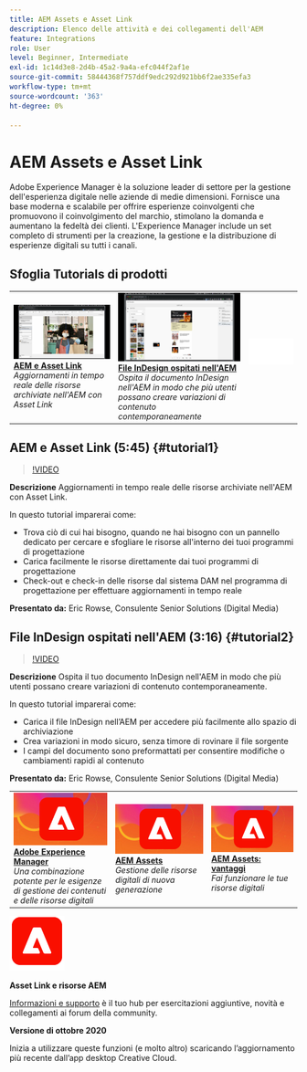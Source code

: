 ```yaml
---
title: AEM Assets e Asset Link
description: Elenco delle attività e dei collegamenti dell'AEM
feature: Integrations
role: User
level: Beginner, Intermediate
exl-id: 1c14d3e8-2d4b-45a2-9a4a-efc044f2af1e
source-git-commit: 58444368f757ddf9edc292d921bb6f2ae335efa3
workflow-type: tm+mt
source-wordcount: '363'
ht-degree: 0%

---
```


# AEM Assets e Asset Link

Adobe Experience Manager è la soluzione leader di settore per la gestione dell&#39;esperienza digitale nelle aziende di medie dimensioni. Fornisce una base moderna e scalabile per offrire esperienze coinvolgenti che promuovono il coinvolgimento del marchio, stimolano la domanda e aumentano la fedeltà dei clienti. L&#39;Experience Manager include un set completo di strumenti per la creazione, la gestione e la distribuzione di esperienze digitali su tutti i canali.

## Sfoglia Tutorials di prodotti

<table style="table-layout:fixed">
<tr>
 <td>
   <a href="aem.md#tutorial1">
      <img alt="AEM e Asset Link" src="../assets/aem_assetlink_rowse_thumbnail.jpg" />
   </a>
    <div>
   <a href="aem.md#tutorial1"><strong>AEM e Asset Link</strong></a>
    </div>
    <em>Aggiornamenti in tempo reale delle risorse archiviate nell'AEM con Asset Link</em>
    <br>
  </td>
   <td>
   <a href="aem.md#tutorial2">
      <img alt="File InDesign ospitati nell’AEM" src="../assets/InDesign-Files-Hosten-in-AEM.jpg" />
   </a>
    <div>
   <a href="aem.md#tutorial2"><strong>File InDesign ospitati nell'AEM</strong></a>
    </div>
    <em>Ospita il documento InDesign nell'AEM in modo che più utenti possano creare variazioni di contenuto contemporaneamente</em>
    <br>
  </td>
  <td>
    <img alt="Spaziatore" src="../assets/Whitespacer.png" />
    <div>
    <br>
  </td>
</tr>
</table>

## AEM e Asset Link (5:45) {#tutorial1}

>[!VIDEO](https://video.tv.adobe.com/v/326828?hidetitle=true)

**Descrizione**
Aggiornamenti in tempo reale delle risorse archiviate nell&#39;AEM con Asset Link.

In questo tutorial imparerai come:
* Trova ciò di cui hai bisogno, quando ne hai bisogno con un pannello dedicato per cercare e sfogliare le risorse all&#39;interno dei tuoi programmi di progettazione
* Carica facilmente le risorse direttamente dai tuoi programmi di progettazione
* Check-out e check-in delle risorse dal sistema DAM nel programma di progettazione per effettuare aggiornamenti in tempo reale

**Presentato da:**
Eric Rowse, Consulente Senior Solutions (Digital Media)

## File InDesign ospitati nell&#39;AEM (3:16) {#tutorial2}

>[!VIDEO](https://video.tv.adobe.com/v/326829?hidetitle=true)

**Descrizione**
Ospita il tuo documento InDesign nell&#39;AEM in modo che più utenti possano creare variazioni di contenuto contemporaneamente.

In questo tutorial imparerai come:
* Carica il file InDesign nell’AEM per accedere più facilmente allo spazio di archiviazione
* Crea variazioni in modo sicuro, senza timore di rovinare il file sorgente
* I campi del documento sono preformattati per consentire modifiche o cambiamenti rapidi al contenuto

**Presentato da:**
Eric Rowse, Consulente Senior Solutions (Digital Media)

<table style="table-layout:fixed">
<tr>
 <td>
   <a href="https://www.adobe.com/marketing/experience-manager.html">
      <img alt="Adobe Experience Manager" src="../assets/AEM_Thumbnail.jpg" />
   </a>
    <div>
   <a href="https://www.adobe.com/marketing/experience-manager.html"><strong>Adobe Experience Manager</strong></a>
    </div>
    <em>Una combinazione potente per le esigenze di gestione dei contenuti e delle risorse digitali</em>
    <br>
  </td>
  <td>
   <a href="https://www.adobe.com/marketing/experience-manager-assets.html">
      <img alt="InDesign Server: Trova un partner" src="../assets/AEM_Thumbnail.jpg" />
   </a>
    <div>
   <a href="https://www.adobe.com/marketing/experience-manager-assets.html"><strong>AEM Assets</strong></a>
    </div>
    <em>Gestione delle risorse digitali di nuova generazione</em>
    <br>
  </td>
  <td>
   <a href="https://www.adobe.com/marketing/experience-manager-assets/benefits.html">
      <img alt="InDesign Server: Trova un partner" src="../assets/AEM_Thumbnail.jpg" />
   </a>
    <div>
   <a href="https://www.adobe.com/marketing/experience-manager-assets/benefits.html"><strong>AEM Assets: vantaggi</strong></a>
    </div>
    <em>Fai funzionare le tue risorse digitali</em>
    <br>
  </td>
</tr>
</table>

![Logo AEM](../assets/aem_appicon_noshadow_96.png)

**Asset Link e risorse AEM**

[Informazioni e supporto](https://helpx.adobe.com/support/experience-manager.html) è il tuo hub per esercitazioni aggiuntive, novità e collegamenti ai forum della community.

**Versione di ottobre 2020**

Inizia a utilizzare queste funzioni (e molto altro) scaricando l’aggiornamento più recente dall’app desktop Creative Cloud.
